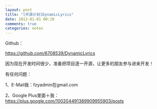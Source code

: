 ```yaml
---
layout: post
title: "[开源计划]DynamicLyrics"
date: 2012-01-01 00:10
comments: true
categories: notes
---
```

Github：

<https://github.com/6708539/DynamicLyrics>

因为现在开发时间很少，准备把项目逐一开源，让更多的朋友参与进来开发！
<!-- more -->
有任何问题：

1、E-Mail我：fzyadmin在gmail.com

2、Google Plus里面＋我：<https://plus.google.com/100204491389909955903/posts>